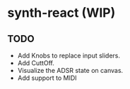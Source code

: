 # synth-react (WIP)

## TODO

- Add Knobs to replace input sliders.
- Add CuttOff.
- Visualize the ADSR state on canvas.
- Add support to MIDI
